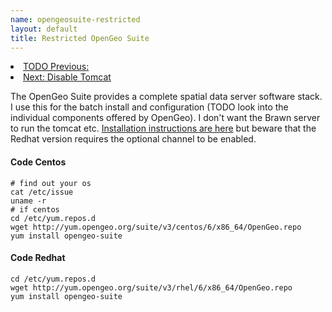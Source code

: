 ```yaml
--- 
name: opengeosuite-restricted
layout: default
title: Restricted OpenGeo Suite
---
```


  <li><a href="#sec-5-3-8">TODO Previous: </a></li>
  <li><a href="/opengeosuite-upgrade-tomcat6.html">Next: Disable Tomcat</a></li>
<p></p>

The OpenGeo Suite provides a complete spatial data server software stack.  I use this for the batch install and configuration (TODO look into the individual components offered by OpenGeo). I don't want the Brawn server to run the tomcat etc.  [Installation instructions are here](http://suite.opengeo.org/opengeo-docs/installation/linux/centos/suite.html) but beware that the Redhat version requires the optional channel to be enabled.
#### Code Centos
    # find out your os
    cat /etc/issue
    uname -r
    # if centos
    cd /etc/yum.repos.d
    wget http://yum.opengeo.org/suite/v3/centos/6/x86_64/OpenGeo.repo
    yum install opengeo-suite
#### Code Redhat
    cd /etc/yum.repos.d
    wget http://yum.opengeo.org/suite/v3/rhel/6/x86_64/OpenGeo.repo
    yum install opengeo-suite
